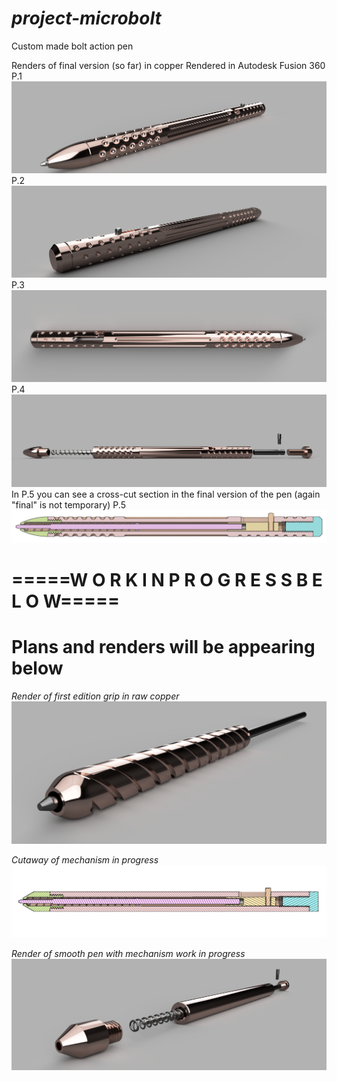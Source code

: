 # _project-microbolt_ #

Custom made bolt action pen

Renders of final version (so far) in copper
Rendered in Autodesk Fusion 360 <br/>P.1
![alt text](https://github.com/Micr0wave3/microbolt/blob/main/renders%20and%20files/final_render_1.png?raw=true)
P.2
![alt text](https://github.com/Micr0wave3/microbolt/blob/main/renders%20and%20files/final_render_2.png?raw=true)
P.3
![alt text](https://github.com/Micr0wave3/microbolt/blob/main/renders%20and%20files/final_render_3.png?raw=true)
P.4
![alt text](https://github.com/Micr0wave3/microbolt/blob/main/renders%20and%20files/final_render_exploded.png?raw=true)
In P.5 you can see a cross-cut section in the final version of the pen (again "final" is not temporary)
P.5
![alt text](https://github.com/Micr0wave3/microbolt/blob/main/renders%20and%20files/final_cross_cut.png?raw=true)
##
##
##
##
##
##
# =====W O R K   I N   P R O G R E S S  B E L O W=====

# Plans and renders will be appearing below

_Render of first edition grip in raw copper_
![alt text](https://github.com/Micr0wave3/microbolt/blob/main/renders%20and%20files/copper_render.png?raw=true)


_Cutaway of mechanism in progress_
![alt text](https://github.com/Micr0wave3/microbolt/blob/main/renders%20and%20files/cutaway_of_mechanism.png?raw=true)


_Render of smooth pen with mechanism work in progress_
![alt text](https://github.com/Micr0wave3/microbolt/blob/main/renders%20and%20files/smooth_pen_prototype.png?raw=true)
